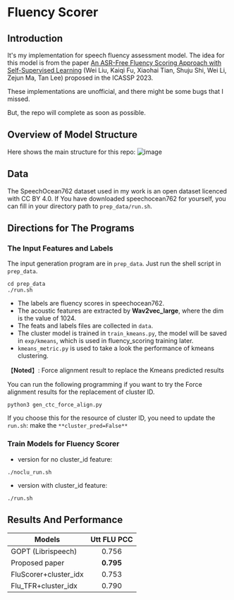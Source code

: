 # Fluency Scorer

## Introduction
It's my implementation for speech fluency assessment model. 
The idea for this model is from the paper [An ASR-Free Fluency Scoring Approach with Self-Supervised Learning](<https://arxiv.org/abs/2302.09928>) (Wei Liu, Kaiqi Fu, Xiaohai Tian, Shuju Shi, Wei Li, Zejun Ma, Tan Lee) proposed in the ICASSP 2023.

These implementations are unofficial, and there might be some bugs that I missed.

But, the repo will complete as soon as possible.

## Overview of Model Structure
Here shows the main structure for this repo: 
![image](https://github.com/tangYang7/fluency_scorer/assets/114934655/e2f4d1d6-139a-40a4-a397-947a19469da4)

## Data
The SpeechOcean762 dataset used in my work is an open dataset licenced with CC BY 4.0. 
If You have downloaded speechocean762 for yourself, you can fill in your directory path to `prep_data/run.sh`.

## Directions for The Programs
### The Input Features and Labels
The input generation program are in `prep_data`.
Just run the shell script in `prep_data`.
```
cd prep_data
./run.sh
```
- The labels are fluency scores in speechocean762.
- The acoustic features are extracted by **Wav2vec_large**, where the dim is the value of 1024.
- The feats and labels files are collected in `data`.
- The cluster model is trained in `train_kmeans.py`, the model will be saved in `exp/kmeans`, which is used in fluency_scoring training later. 
- `kmeans_metric.py` is used to take a look the performance of kmeans clustering.

【**Noted**】: Force alignment result to replace the Kmeans predicted results

You can run the following programming if you want to try the Force alignment results for the replacement of cluster ID. 
```
python3 gen_ctc_force_align.py
```
If you choose this for the resource of cluster ID, you need to update the `run.sh`: make the `**cluster_pred=False**`

### Train Models for Fluency Scorer
- version for no cluster_id feature:
```
./noclu_run.sh
```
- version with cluster_id feature:
```
./run.sh
```

## Results And Performance

| Models             | Utt FLU PCC |
|--------------------|:------------:|
| GOPT (Librispeech)    |     0.756    |
| Proposed paper        |   **0.795**  |
| FluScorer+cluster_idx |     0.753    |
| Flu_TFR+cluster_idx   |     0.790    |
